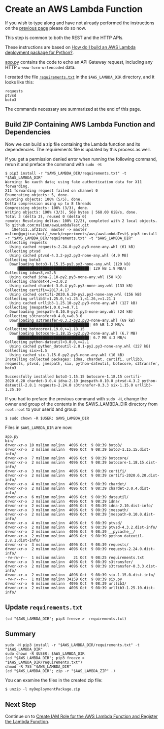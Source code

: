 # Create an AWS Lambda Function

If you wish to type along and have not already performed the instructions on the [previous page](README.md) please do so now.

This step is common to both the REST and the HTTP APIs.

These instructions are based on
[How do I build an AWS Lambda deployment package for Python?](https://aws.amazon.com/premiumsupport/knowledge-center/build-python-lambda-deployment-package/).


[app.py](lambda/app.py) contains the code to echo an API Gateway request, including any HTTP `x-www-form-urlencoded` data.

I created the file [`requirements.txt`](https://pip.pypa.io/en/stable/user_guide/#requirements-files)
in the `$AWS_LAMBDA_DIR` directory, and it looks like this:

```
requests
ptvsd
boto3
```

The commands necessary are summarized at the end of this page.


## Build ZIP Containing AWS Lambda Function and Dependencies

Now we can build a zip file containing the Lambda function and its dependencies.
The requirements file is updated by this process as well.

If you get a permission denied error when running the following command,
rerun it and preface the command with `sudo -H`:

```
$ pip3 install -r "$AWS_LAMBDA_DIR/requirements.txt" -t "$AWS_LAMBDA_DIR"
Warning: No xauth data; using fake authentication data for X11 forwarding.
X11 forwarding request failed on channel 0
Enumerating objects: 5, done.
Counting objects: 100% (5/5), done.
Delta compression using up to 8 threads
Compressing objects: 100% (3/3), done.
Writing objects: 100% (3/3), 568 bytes | 568.00 KiB/s, done.
Total 3 (delta 2), reused 0 (delta 0)
remote: Resolving deltas: 100% (2/2), completed with 2 local objects.
To github.com:mslinn/awsLambdaTest.git
   18e4511..af2157c  master -> master
mslinn@gojira:/mnt/_/work/experiments/aws/awsLambdaTest$ pip3 install -r "$AWS_LAMBDA_DIR/requirements.txt" -t "$AWS_LAMBDA_DIR"
Collecting requests
  Using cached requests-2.24.0-py2.py3-none-any.whl (61 kB)
Collecting ptvsd
  Using cached ptvsd-4.3.2-py2.py3-none-any.whl (4.9 MB)
Collecting boto3
  Downloading boto3-1.15.15-py2.py3-none-any.whl (129 kB)
     |████████████████████████████████| 129 kB 1.9 MB/s
Collecting idna<3,>=2.5
  Using cached idna-2.10-py2.py3-none-any.whl (58 kB)
Collecting chardet<4,>=3.0.2
  Using cached chardet-3.0.4-py2.py3-none-any.whl (133 kB)
Collecting certifi>=2017.4.17
  Using cached certifi-2020.6.20-py2.py3-none-any.whl (156 kB)
Collecting urllib3!=1.25.0,!=1.25.1,<1.26,>=1.21.1
  Using cached urllib3-1.25.10-py2.py3-none-any.whl (127 kB)
Collecting jmespath<1.0.0,>=0.7.1
  Downloading jmespath-0.10.0-py2.py3-none-any.whl (24 kB)
Collecting s3transfer<0.4.0,>=0.3.0
  Downloading s3transfer-0.3.3-py2.py3-none-any.whl (69 kB)
     |████████████████████████████████| 69 kB 1.2 MB/s
Collecting botocore<1.19.0,>=1.18.15
  Downloading botocore-1.18.15-py2.py3-none-any.whl (6.7 MB)
     |████████████████████████████████| 6.7 MB 4.3 MB/s
Collecting python-dateutil<3.0.0,>=2.1
  Using cached python_dateutil-2.8.1-py2.py3-none-any.whl (227 kB)
Collecting six>=1.5
  Using cached six-1.15.0-py2.py3-none-any.whl (10 kB)
Installing collected packages: idna, chardet, certifi, urllib3, requests, ptvsd, jmespath, six, python-dateutil, botocore, s3transfer, boto3

Successfully installed boto3-1.15.15 botocore-1.18.15 certifi-2020.6.20 chardet-3.0.4 idna-2.10 jmespath-0.10.0 ptvsd-4.3.2 python-dateutil-2.8.1 requests-2.24.0 s3transfer-0.3.3 six-1.15.0 urllib3-1.25.10
```

If you had to preface the previous command with `sudo -H`,
change the owner and group of the contents in the $AWS_LAMBDA_DIR directory from `root:root`
to your userid and group:

```shell
$ sudo chown -R $USER: $AWS_LAMBDA_DIR
```

Files in `$AWS_LAMBDA_DIR` are now:

```
app.py
bin/
drwxr-xr-x 10 mslinn mslinn  4096 Oct  9 08:39 boto3/
drwxr-xr-x  2 mslinn mslinn  4096 Oct  9 08:39 boto3-1.15.15.dist-info/
drwxr-xr-x  7 mslinn mslinn  4096 Oct  9 08:39 botocore/
drwxr-xr-x  2 mslinn mslinn  4096 Oct  9 08:39 botocore-1.18.15.dist-info/
drwxr-xr-x  3 mslinn mslinn  4096 Oct  9 08:39 certifi/
drwxr-xr-x  2 mslinn mslinn  4096 Oct  9 08:39 certifi-2020.6.20.dist-info/
drwxr-xr-x  4 mslinn mslinn  4096 Oct  9 08:39 chardet/
drwxr-xr-x  2 mslinn mslinn  4096 Oct  9 08:39 chardet-3.0.4.dist-info/
drwxr-xr-x  6 mslinn mslinn  4096 Oct  9 08:39 dateutil/
drwxr-xr-x  3 mslinn mslinn  4096 Oct  9 08:39 idna/
drwxr-xr-x  2 mslinn mslinn  4096 Oct  9 08:39 idna-2.10.dist-info/
drwxr-xr-x  3 mslinn mslinn  4096 Oct  9 08:39 jmespath/
drwxr-xr-x  2 mslinn mslinn  4096 Oct  9 08:39 jmespath-0.10.0.dist-info/
drwxr-xr-x  4 mslinn mslinn  4096 Oct  9 08:39 ptvsd/
drwxr-xr-x  2 mslinn mslinn  4096 Oct  9 08:39 ptvsd-4.3.2.dist-info/
drwxr-xr-x  2 mslinn mslinn  4096 Oct  9 08:39 __pycache__/
drwxr-xr-x  2 mslinn mslinn  4096 Oct  9 08:39 python_dateutil-2.8.1.dist-info/
drwxr-xr-x  3 mslinn mslinn  4096 Oct  9 08:39 requests/
drwxr-xr-x  2 mslinn mslinn  4096 Oct  9 08:39 requests-2.24.0.dist-info/
-rw-rw-r--  1 mslinn mslinn    21 Oct  9 08:25 requirements.txt
drwxr-xr-x  3 mslinn mslinn  4096 Oct  9 08:39 s3transfer/
drwxr-xr-x  2 mslinn mslinn  4096 Oct  9 08:39 s3transfer-0.3.3.dist-info/
drwxr-xr-x  2 mslinn mslinn  4096 Oct  9 08:39 six-1.15.0.dist-info/
-rw-r--r--  1 mslinn mslinn 34159 Oct  9 08:39 six.py
drwxr-xr-x  6 mslinn mslinn  4096 Oct  9 08:39 urllib3/
drwxr-xr-x  2 mslinn mslinn  4096 Oct  9 08:39 urllib3-1.25.10.dist-info/
```


## Update `requirements.txt`

```shell
(cd "$AWS_LAMBDA_DIR"; pip3 freeze >  requirements.txt)
```


## Summary

```shell
sudo -H pip3 install -r "$AWS_LAMBDA_DIR/requirements.txt" -t "$AWS_LAMBDA_DIR"
sudo chown -R $USER: $AWS_LAMBDA_DIR
(cd "$AWS_LAMBDA_DIR"; pip3 freeze >  "$AWS_LAMBDA_DIR/requirements.txt")
chmod -R 755 "$AWS_LAMBDA_DIR"
(cd "$AWS_LAMBDA_DIR"; zip -r "$AWS_LAMBDA_ZIP" .)
```

You can examine the files in the created zip file:
```shell
$ unzip -l myDeploymentPackage.zip
```

## Next Step

Continue on to [Create IAM Role for the AWS Lambda Function and Register the Lambda Function](REGISTER.md).
